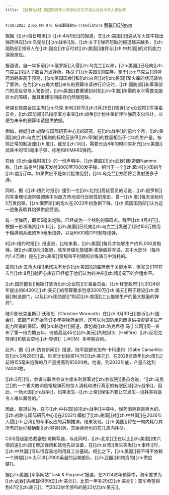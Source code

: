 ```yaml
---
title: 【秘翻在线】美国现有军火库存似乎已不足以对抗中共入侵台湾
---
```

`4/10/2023 2:06 PM UTC 秘密翻譯組G-Translators` [轉載自GNews](https://gnews.org/articles/1083131)

根据《[[zh:每日电讯]]》[[zh:4月9日]]的报道，在[[zh:美国]]迅速从军火库中拨出弹药供应[[zh:乌克兰]][[zh:战争]]后，[[zh:关于]]弹药短缺的报道越来越多，[[zh:国防部]]领导人在[[zh:国会]]作证时对[[zh:美国]]维持与[[zh:中共国]]的对抗能力深表担忧。

报道说，自一年多前[[zh:俄罗斯]]入侵[[zh:乌克兰]]以来，[[zh:美国]]已经向[[zh:乌克兰]]投入了数百万发弹药，耗尽了[[zh:美国]]的库存。鉴于[[zh:乌克兰]]的弹药消耗率高于预期，[[zh:美国国会]]和[[zh:白宫]]对[[zh:美国]]军火库的状况敲响了警钟。在为[[zh:五角大楼]]来年的预算申请进行论证时，[[zh:国防部]]和军事部门的高级领导人警告说，[[zh:美国]]要重建到对抗[[zh:中国]]所需的水平需要克服巨大的障碍，而且重建期间库存仍然很短缺。

参谋长联席会议主席[[zh:马克·米利]]将军[[zh:3月29日]]告诉[[zh:众议院]]军事委员会，[[zh:国防部]]已指示军方审查[[zh:战争]]计划并重新评估弹药支出估计，以便为未来的预算申请提供依据。

例如，根据[[zh:战略与国际研究中心]]的研究，在[[zh:战争]]的前六个月，[[zh:美国]]向[[zh:乌克兰]]捐赠的标枪反装甲[[zh:导弹]]的数量相当于七年的生产量。按照正常的制造速[[zh:度]]，截至[[zh:1月]]，需要长达8年的时间来补充[[zh:美国]]武库中的155毫米子弹、标枪和HIMARS弹药。

在给《[[zh:金融时报]]》的一份声明中，[[zh:挪威]][[zh:武器]]制造商Nammo称，[[zh:乌克兰]]每天发射3000至7000发子弹，相当于一个[[zh:欧洲]]小国的年[[zh:度]]订单。如果供应不是如此捉襟见肘，[[zh:乌克兰]]方面将会发射更多子弹。

同时，据《[[zh:纽约时报]]》援引一位[[zh:北约]]高级官员的话说，[[zh:俄罗斯]]的军事理论通常强调集中对敌方阵地进行压倒性的炮击，曾一[[zh:度]]每天发射约5万发炮弹。[[zh:俄罗斯]]的炮火在2023年初急剧下降，[[zh:英国国防部]]认为这一迹象表明其炮弹供应受限。

有一类弹药，即155毫米炮弹，已经成为一个特别的障碍点。截至[[zh:4月4日]]，根据一份准确资[[zh:料]]，[[zh:美国]]已经向[[zh:乌克兰]]发送了超过150万枚用于榴弹炮系统的155毫米炮弹，以及6500枚GPS制导炮弹。

《[[zh:纽约时报]]》报道说，比较来看，[[zh:美国]]每月才能够生产约15,000发炮弹。据[[zh:美联社]]报道，陆军参谋长詹姆斯·麦康威将军说，其中大部分（每月约1.4万枚）是在[[zh:美军]]常规和平时期的训练演习中消耗的。

虽然[[zh:五角大楼]]承诺决不允许[[zh:美国]]的库存低于关键水平，但官员们早在去年[[zh:8月]]就担心库存已经低于他们认为的冲突[[zh:情]]况下的合适水平。

[[zh:国防部长]]奥斯汀告诉[[zh:众议院]]军事委员会，[[zh:拜登政府]]为2024财年提出的8420亿[[zh:美元]]的预算要求包括3000万[[zh:美元]]用于建设[[zh:武器]]制造部门，以及[[zh:国防部]]“购买[[zh:美国]]工业能够生产的最大数量的弹药“。

陆军部长克里斯汀·沃穆思（Christine Wormuth）在[[zh:3月30日]]告诉[[zh:国会]]，该部门将开始签订多年期弹药合同，这可以为国防承包商提供投资更多生产能力所需的保证。据[[zh:路透社]]报道，承包商[[zh:洛克希德·马丁公司]]周一宣布了第一份为期五年、价值高达45亿[[zh:美元]]的地狱火（Hellfire）[[zh:反坦克导弹]]和联合空地[[zh:导弹]]（JAGM）多年期合同。

此外，据《[[zh:防务新闻]]》报道，陆军副部长加布·卡玛里约（Gabe Camarillo）在[[zh:3月28日]]说，陆军计划投资14.5亿[[zh:美元]]，在2028财政年[[zh:度]]之前将155毫米炮弹的月产量提高到85000枚。他说，到2023年底，产量应达到24000枚。

[[zh:3月]]份，参谋长联席会议主席米利将军对[[zh:参议院]]委员会说，“[[zh:乌克兰]]的一个重大教训是常规弹药的惊人消耗和进行真正的有限区域[[zh:战争]]，因此，一场大国[[zh:战争]]，如果发生\--[[zh:上帝]]保佑不要让它发生\--消耗率将是令人难以置信的。”

因此，报道认为，在与[[zh:中共国]]的[[zh:战争]]冲突中，弹药消耗将是巨大的。[[zh:战略与国际研究中心]]在2022年模拟了[[zh:美国]]对[[zh:中共国]]在2026年入侵[[zh:台湾]]的军事反应的兵棋推演，结果发现，[[zh:美国]]将在一周内耗尽其所有的远程精确制[[zh:导弹]]药，其余弹药也将在几周内耗尽。

CSIS高级副总裁塞思·琼斯写道，与此同时，[[zh:北京]]正在以比[[zh:美国]]快六倍的速[[zh:度]]增加弹药和其他先进设备，在[[zh:台湾]]发生突发[[zh:事件]]时，[[zh:中共国]]可以很容易地利用其工业基础。相比之下，[[zh:美国]]将不得不依赖一个跨越[[zh:太平洋]]7000英里的运输部队、[[zh:武器]]和物资的[[zh:供应链]]。

据[[zh:美国]]军事网站“Task & Purpose”报道，在2024财年预算中，海军要求为[[zh:武器]]系统提供69亿[[zh:美元]]，比前一年多20亿[[zh:美元]]；空军希望得到47亿[[zh:美元]]，而2023财年颁布的是23亿[[zh:美元]]。
